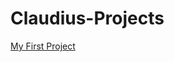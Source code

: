 # Claudius-Projects
[My First Project](https://drive.google.com/file/d/1i2xpNPpkSx6oJesmEJWRE897rZ9vT929/view?usp=drive_link)
